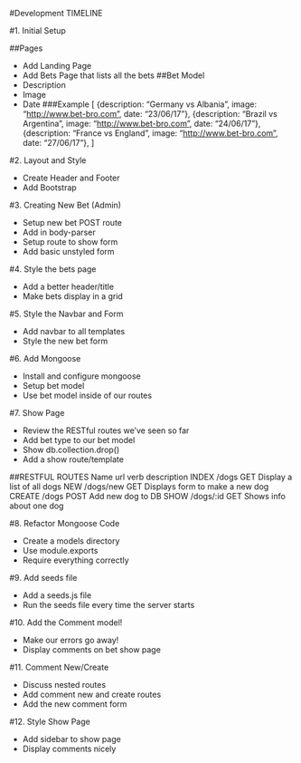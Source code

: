 #Development TIMELINE

#1.	Initial Setup

##Pages
* Add Landing Page
* Add Bets Page that lists all the bets
##Bet Model
* Description
* Image
* Date
###Example
[
	{description: “Germany vs Albania”, image: “http://www.bet-bro.com”, date: “23/06/17”},
	{description: “Brazil vs Argentina”, image: “http://www.bet-bro.com”, date: “24/06/17”},
	{description: “France vs England”, image: “http://www.bet-bro.com”, date: “27/06/17”},
]

#2.	Layout and Style
* Create Header and Footer
* Add Bootstrap

#3.	Creating New Bet (Admin)
* Setup new bet POST route
* Add in body-parser
* Setup route to show form
* Add basic unstyled form

#4.	Style the bets page
* Add a better header/title
* Make bets display in a grid

#5.	Style the Navbar and Form
* Add navbar to all templates
* Style the new bet form

#6.	Add Mongoose
* Install and configure mongoose
* Setup bet model
* Use bet model inside of our routes

#7.	Show Page
* Review the RESTful routes we’ve seen so far
* Add bet type to our bet model
* Show db.collection.drop()
* Add a show route/template

##RESTFUL ROUTES
Name		url		verb		description
INDEX		/dogs		GET		Display a list of all dogs
NEW 		/dogs/new	GET		Displays form to make a new dog
CREATE		/dogs		POST		Add new dog to DB
SHOW		/dogs/:id	GET		Shows info about one dog

#8. Refactor Mongoose Code
* Create a models directory
* Use module.exports
* Require everything correctly 

#9. Add seeds file
* Add a seeds.js file
* Run the seeds file every time the server starts

#10. Add the Comment model!
* Make our errors go away!
* Display comments on bet show page

#11. Comment New/Create
* Discuss nested routes
* Add comment new and create routes
* Add the new comment form

#12. Style Show Page
* Add sidebar to show page
* Display comments nicely